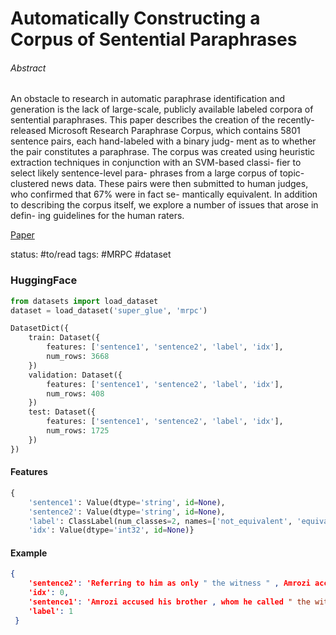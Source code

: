 # Automatically Constructing a Corpus of Sentential Paraphrases

###### Abstract

An obstacle to research in automatic paraphrase identification and generation is the lack of large-scale, publicly available labeled corpora of sentential paraphrases. This paper describes the creation of the recently-released Microsoft Research Paraphrase Corpus, which contains 5801 sentence pairs, each hand-labeled with a binary judg- ment as to whether the pair constitutes a paraphrase. The corpus was created using heuristic extraction techniques in conjunction with an SVM-based classi- fier to select likely sentence-level para- phrases from a large corpus of topic- clustered news data. These pairs were then submitted to human judges, who confirmed that 67% were in fact se- mantically equivalent. In addition to describing the corpus itself, we explore a number of issues that arose in defin- ing guidelines for the human raters.

[Paper](https://www.microsoft.com/en-us/research/wp-content/uploads/2016/02/I05-50025B15D.pdf)

status: #to/read 
tags: #MRPC #dataset


### HuggingFace

```python
from datasets import load_dataset
dataset = load_dataset('super_glue', 'mrpc')
```

```python
DatasetDict({
    train: Dataset({
        features: ['sentence1', 'sentence2', 'label', 'idx'],
        num_rows: 3668
    })
    validation: Dataset({
        features: ['sentence1', 'sentence2', 'label', 'idx'],
        num_rows: 408
    })
    test: Dataset({
        features: ['sentence1', 'sentence2', 'label', 'idx'],
        num_rows: 1725
    })
})
```

#### Features
```python
{
	'sentence1': Value(dtype='string', id=None), 
	'sentence2': Value(dtype='string', id=None), 
	'label': ClassLabel(num_classes=2, names=['not_equivalent', 'equivalent'], names_file=None, id=None), 
	'idx': Value(dtype='int32', id=None)}
```

#### Example
```json
{
	'sentence2': 'Referring to him as only " the witness " , Amrozi accused his brother of deliberately distorting his evidence .',
	'idx': 0,
	'sentence1': 'Amrozi accused his brother , whom he called " the witness " , of deliberately distorting his evidence .',
	'label': 1
 }
```
